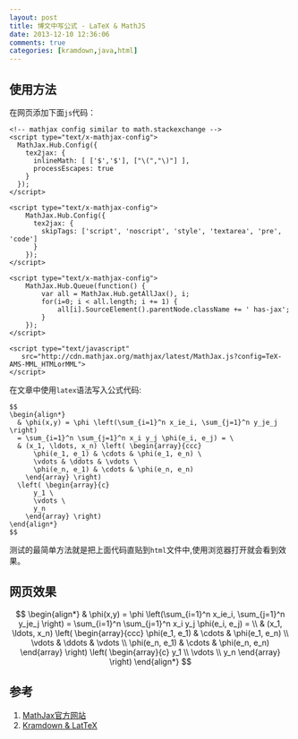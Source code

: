 ```yaml
---
layout: post
title: 博文中写公式 - LaTeX & MathJS
date: 2013-12-10 12:36:06
comments: true
categories: [kramdown,java,html]
---
```

## 使用方法

在网页添加下面`js`代码：

    <!-- mathjax config similar to math.stackexchange -->
    <script type="text/x-mathjax-config">
      MathJax.Hub.Config({
        tex2jax: {
          inlineMath: [ ['$','$'], ["\(","\)"] ],
          processEscapes: true
        }
      });
    </script>
    
    <script type="text/x-mathjax-config">
        MathJax.Hub.Config({
          tex2jax: {
            skipTags: ['script', 'noscript', 'style', 'textarea', 'pre', 'code']
          }
        });
    </script>
    
    <script type="text/x-mathjax-config">
        MathJax.Hub.Queue(function() {
            var all = MathJax.Hub.getAllJax(), i;
            for(i=0; i < all.length; i += 1) {
                all[i].SourceElement().parentNode.className += ' has-jax';
            }
        });
    </script>
    
    <script type="text/javascript"
       src="http://cdn.mathjax.org/mathjax/latest/MathJax.js?config=TeX-AMS-MML_HTMLorMML">
    </script>
    

在文章中使用`latex`语法写入公式代码:

    $$
    \begin{align*}
      & \phi(x,y) = \phi \left(\sum_{i=1}^n x_ie_i, \sum_{j=1}^n y_je_j \right)
      = \sum_{i=1}^n \sum_{j=1}^n x_i y_j \phi(e_i, e_j) = \
      & (x_1, \ldots, x_n) \left( \begin{array}{ccc}
          \phi(e_1, e_1) & \cdots & \phi(e_1, e_n) \
          \vdots & \ddots & \vdots \
          \phi(e_n, e_1) & \cdots & \phi(e_n, e_n)
        \end{array} \right)
      \left( \begin{array}{c}
          y_1 \
          \vdots \
          y_n
        \end{array} \right)
    \end{align*}
    $$

测试的最简单方法就是把上面代码直贴到`html`文件中,使用浏览器打开就会看到效果。

## 网页效果

$$
\begin{align*}
  & \phi(x,y) = \phi \left(\sum_{i=1}^n x_ie_i, \sum_{j=1}^n y_je_j \right)
  = \sum_{i=1}^n \sum_{j=1}^n x_i y_j \phi(e_i, e_j) = \\
  & (x_1, \ldots, x_n) \left( \begin{array}{ccc}
      \phi(e_1, e_1) & \cdots & \phi(e_1, e_n) \\
      \vdots & \ddots & \vdots \\
      \phi(e_n, e_1) & \cdots & \phi(e_n, e_n)
    \end{array} \right)
  \left( \begin{array}{c}
      y_1 \\
      \vdots \\
      y_n
    \end{array} \right)
\end{align*}
$$

## 参考

1. [MathJax官方网站](http://www.mathjax.org/)
2. [Kramdown & LatTeX](http://kramdown.gettalong.org/syntax.html#extensions)
